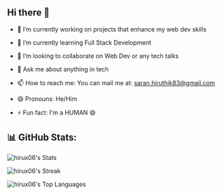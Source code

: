 ## Hi there 👋



- 🔭 I’m currently working on projects that enhance my web dev skills
- 🌱 I’m currently learning Full Stack Development
- 👯 I’m looking to collaborate on Web Dev or any tech talks

- 💬 Ask me about anything in tech
- 📫 How to reach me: You can mail me at: saran.hiruthik83@gmail.com
- 😄 Pronouns: He/Him
- ⚡ Fun fact: I'm a HUMAN 😄


## 📊 GitHub Stats:

![hirux06's Stats](https://github-readme-stats.vercel.app/api?username=hirux06&theme=vue-dark&show_icons=true&hide_border=true&count_private=true)




![hirux06's Streak](https://github-readme-streak-stats.herokuapp.com/?user=hirux06&theme=vue-dark&hide_border=true)




![hirux06's Top Languages](https://github-readme-stats.vercel.app/api/top-langs/?username=hirux06&theme=vue-dark&show_icons=true&hide_border=true&layout=compact)
